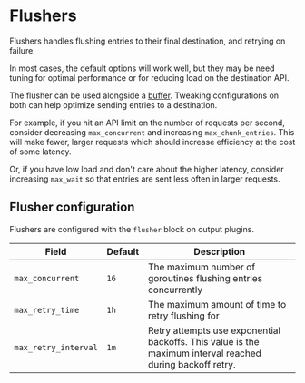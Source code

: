 # Flushers

Flushers handles flushing entries to their final destination, and retrying on failure.

In most cases, the default options will work well, but they may be need tuning for optimal performance or for reducing load
on the destination API.

The flusher can be used alongside a [buffer](./buffer.md). Tweaking configurations on both can help optimize sending entries to a destination.

For example, if you hit an API limit on the number of requests per second, consider decreasing `max_concurrent` and
increasing `max_chunk_entries`. This will make fewer, larger requests which should increase efficiency at the cost of
some latency.

Or, if you have low load and don't care about the higher latency, consider increasing `max_wait` so that entries are sent
less often in larger requests.

## Flusher configuration

Flushers are configured with the `flusher` block on output plugins.

| Field               | Default | Description                                                                                                                                   |
| ---                 | ---     | ---                                                                                                                                           |
| `max_concurrent`    | `16`    | The maximum number of goroutines flushing entries concurrently                                                                                |
| `max_retry_time`    | `1h`    | The maximum amount of time to retry flushing for                                                                                |
| `max_retry_interval`    | `1m`    | Retry attempts use exponential backoffs. This value is the maximum interval reached during backoff retry.                                                                             |
